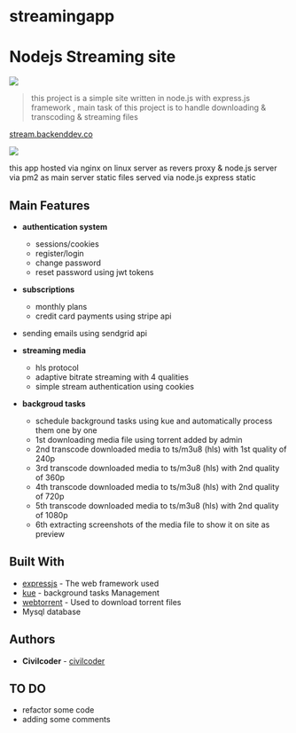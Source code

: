 # streamingapp

# Nodejs Streaming site

<a href="http://stream.backenddev.co"><img src="https://stream.backenddev.co/img/logo.svg"></a>

> this project is a simple site written in node.js with express.js framework , main task of this project is to handle downloading & transcoding & streaming files

[stream.backenddev.co](https://stream.backenddev.co)


<img src="https://backenddev.co/img/streamingapp.mp4" >

this app hosted via nginx on linux server as revers proxy & node.js server via pm2 as main server
static files served via node.js express static

## Main Features

- **authentication system**

  - sessions/cookies
  - register/login
  - change password
  - reset password using jwt tokens

- **subscriptions**

  - monthly plans
  - credit card payments using stripe api

- sending emails using sendgrid api

- **streaming media**

  - hls protocol
  - adaptive bitrate streaming with 4 qualities
  - simple stream authentication using cookies

- **backgroud tasks**

  - schedule background tasks using kue and automatically process them one by one
  - 1st downloading media file using torrent added by admin
  - 2nd transcode downloaded media to ts/m3u8 (hls) with 1st quality of 240p
  - 3rd transcode downloaded media to ts/m3u8 (hls) with 2nd quality of 360p
  - 4th transcode downloaded media to ts/m3u8 (hls) with 2nd quality of 720p
  - 5th transcode downloaded media to ts/m3u8 (hls) with 2nd quality of 1080p
  - 6th extracting screenshots of the media file to show it on site as preview

## Built With

- [expressjs](https://expressjs.com/) - The web framework used
- [kue](https://www.npmjs.com/package/kue) - background tasks Management
- [webtorrent](https://www.npmjs.com/package/webtorrent) - Used to download torrent files
- Mysql database

## Authors

- **Civilcoder** - [civilcoder](https://backenddev.co)

## TO DO

- refactor some code
- adding some comments
